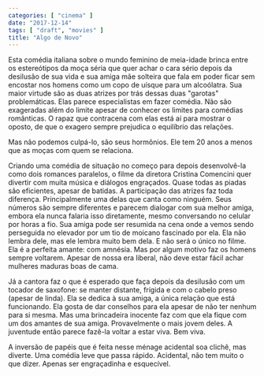 ```yaml
---
categories: [ "cinema" ]
date: "2017-12-14"
tags: [ "draft", "movies" ]
title: "Algo de Novo"
---
```

Esta comédia italiana sobre o mundo feminino de meia-idade brinca entre os estereótipos da moça séria que quer achar o cara sério depois da desilusão de sua vida e sua amiga mãe solteira que fala em poder ficar sem encostar nos homens como um copo de uísque para um alcoólatra. Sua maior virtude são as duas atrizes por trás dessas duas "garotas" problemáticas. Elas parece especialistas em fazer comédia. Não são exageradas além do limite apesar de conhecer os limites para comédias românticas. O rapaz que contracena com elas está aí para mostrar o oposto, de que o exagero sempre prejudica o equilíbrio das relações.

Mas não podemos culpá-lo, são seus hormônios. Ele tem 20 anos a menos que as moças com quem se relaciona.

Criando uma comédia de situação no começo para depois desenvolvê-la como dois romances paralelos, o filme da diretora Cristina Comencini quer divertir com muita música e diálogos engraçados. Quase todas as piadas são eficientes, apesar de batidas. A participação das atrizes faz toda diferença. Principalmente uma delas que canta como ninguém. Seus números são sempre diferentes e parecem dialogar com sua melhor amiga, embora ela nunca falaria isso diretamente, mesmo conversando no celular por horas a fio. Sua amiga pode ser resumida na cena onde a vemos sendo perseguida no elevador por um tio de moicano fascinado por ela. Ela não lembra dele, mas ele lembra muito bem dela. E não será o único no filme. Ela é a perfeita amante: com amnésia. Mas por algum motivo faz os homens sempre voltarem. Apesar de nossa era liberal, não deve estar fácil achar mulheres maduras boas de cama.

Já a cantora faz o que é esperado que faça depois da desilusão com um tocador de saxofone: se manter distante, frígida e com o cabelo preso (apesar de linda). Ela se dedica à sua amiga, a única relação que está funcionando. Ela gosta de dar conselhos para ela apesar de não ter nenhum para si mesma. Mas uma brincadeira inocente faz com que ela fique com um dos amantes de sua amiga. Provavelmente o mais jovem deles. A juventude então parece fazê-la voltar a estar viva. Bem viva.

A inversão de papéis que é feita nesse ménage acidental soa clichê, mas diverte. Uma comédia leve que passa rápido. Acidental, não tem muito o que dizer. Apenas ser engraçadinha e esquecível.
